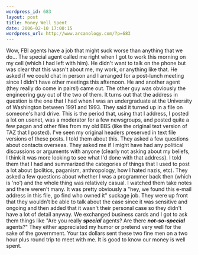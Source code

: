 ```yaml
--- 
wordpress_id: 683
layout: post
title: Money Well Spent
date: 2006-02-10 17:00:15
wordpress_url: http://www.arcanology.com/?p=683
---
```

Wow, FBI agents have a job that might suck worse than anything that we do... The special agent called me right when I got to work this morning on my cell (which I had left with him). He didn't want to talk on the phone but was clear that this wasn't about me, my work, or anything like that. He asked if we could chat in person and I arranged for a post-lunch meeting since I didn't have other meetings this afternoon. He and another agent (they really do come in pairs!) came out. The other guy was obviously the engineering guy out of the two of them. It turns out that the address in question is the one that I had when I was an undergraduate at the University of Washington between 1991 and 1993. They said it turned up in a file on someone's hard drive. This is the period that, using that I address, I posted a lot on usenet, was a moderator for a few newsgroups, and posted quite a few pagan and other files from my old BBS (like the original text version of TAZ that I posted). I've seen my original headers preserved in text file versions of these posts. I told them about this. They asked a few questions about contacts overseas. They asked me if I might have had any political discussions or arguments with anyone (clearly not asking about my beliefs, I think it was more looking to see what I'd done with that address). I told them that I had and summarized the categories of things that I used to post a lot about (politics, paganism, anthropology, how I hated nazis, etc). They asked a few questions about whether I was a programmer back then (which is 'no') and the whole thing was relatively casual. I watched them take notes and there weren't many. It was pretty obviously a "hey, we found this e-mail address in this file, go find who owned it" suckage job. They were up front that they wouldn't be able to talk about the case since it was sensitive and ongoing and then added that it wasn't their personal case so they didn't have a lot of detail anyway. We exchanged business cards and I got to ask them things like "Are you really <strong><em>special</em></strong> agents? Are there <strong><em>not-so-special</em></strong> agents?" They either appreciated my humor or pretend very well for the sake of the government. Your tax dollars sent these two fine men on a two hour plus round trip to meet with me. It is good to know our money is well spent.